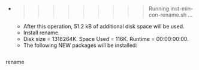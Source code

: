 * >>>>>>>>> Running inst-min-con-rename.sh ...
  * After this operation, 51.2 kB of additional disk space will be used.
  * Install rename.
  * Disk size = 1318264K. Space Used = 116K. Runtime = 00:00:00:00.
  * The following NEW packages will be installed:
  ```bash
rename
  ```
